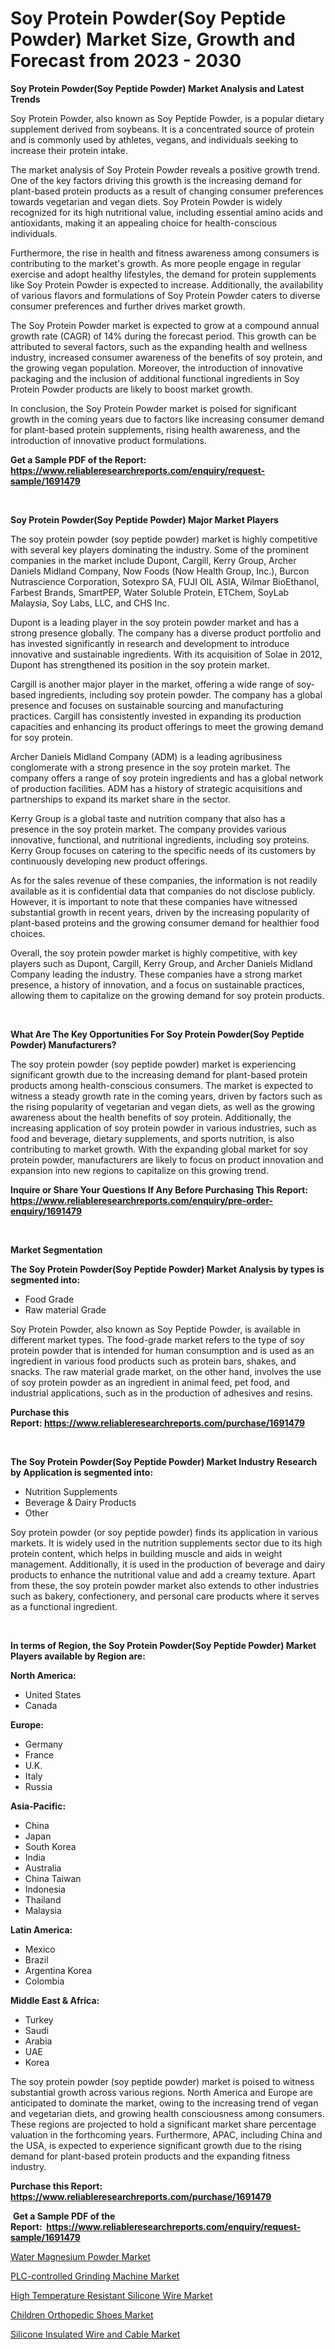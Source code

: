 <p><h1>Soy Protein Powder(Soy Peptide Powder) Market Size, Growth and Forecast from 2023 - 2030</h1></p><p><strong>Soy Protein Powder(Soy Peptide Powder) Market Analysis and Latest Trends</strong></p>
<p><p>Soy Protein Powder, also known as Soy Peptide Powder, is a popular dietary supplement derived from soybeans. It is a concentrated source of protein and is commonly used by athletes, vegans, and individuals seeking to increase their protein intake.</p><p>The market analysis of Soy Protein Powder reveals a positive growth trend. One of the key factors driving this growth is the increasing demand for plant-based protein products as a result of changing consumer preferences towards vegetarian and vegan diets. Soy Protein Powder is widely recognized for its high nutritional value, including essential amino acids and antioxidants, making it an appealing choice for health-conscious individuals.</p><p>Furthermore, the rise in health and fitness awareness among consumers is contributing to the market's growth. As more people engage in regular exercise and adopt healthy lifestyles, the demand for protein supplements like Soy Protein Powder is expected to increase. Additionally, the availability of various flavors and formulations of Soy Protein Powder caters to diverse consumer preferences and further drives market growth.</p><p>The Soy Protein Powder market is expected to grow at a compound annual growth rate (CAGR) of 14% during the forecast period. This growth can be attributed to several factors, such as the expanding health and wellness industry, increased consumer awareness of the benefits of soy protein, and the growing vegan population. Moreover, the introduction of innovative packaging and the inclusion of additional functional ingredients in Soy Protein Powder products are likely to boost market growth.</p><p>In conclusion, the Soy Protein Powder market is poised for significant growth in the coming years due to factors like increasing consumer demand for plant-based protein supplements, rising health awareness, and the introduction of innovative product formulations.</p></p>
<p><strong>Get a Sample PDF of the Report:&nbsp; <a href="https://www.reliableresearchreports.com/enquiry/request-sample/1691479">https://www.reliableresearchreports.com/enquiry/request-sample/1691479</a></strong></p>
<p>&nbsp;</p>
<p><strong>Soy Protein Powder(Soy Peptide Powder) Major Market Players</strong></p>
<p><p>The soy protein powder (soy peptide powder) market is highly competitive with several key players dominating the industry. Some of the prominent companies in the market include Dupont, Cargill, Kerry Group, Archer Daniels Midland Company, Now Foods (Now Health Group, Inc.), Burcon Nutrascience Corporation, Sotexpro SA, FUJI OIL ASIA, Wilmar BioEthanol, Farbest Brands, SmartPEP, Water Soluble Protein, ETChem, SoyLab Malaysia, Soy Labs, LLC, and CHS Inc.</p><p>Dupont is a leading player in the soy protein powder market and has a strong presence globally. The company has a diverse product portfolio and has invested significantly in research and development to introduce innovative and sustainable ingredients. With its acquisition of Solae in 2012, Dupont has strengthened its position in the soy protein market.</p><p>Cargill is another major player in the market, offering a wide range of soy-based ingredients, including soy protein powder. The company has a global presence and focuses on sustainable sourcing and manufacturing practices. Cargill has consistently invested in expanding its production capacities and enhancing its product offerings to meet the growing demand for soy protein.</p><p>Archer Daniels Midland Company (ADM) is a leading agribusiness conglomerate with a strong presence in the soy protein market. The company offers a range of soy protein ingredients and has a global network of production facilities. ADM has a history of strategic acquisitions and partnerships to expand its market share in the sector.</p><p>Kerry Group is a global taste and nutrition company that also has a presence in the soy protein market. The company provides various innovative, functional, and nutritional ingredients, including soy proteins. Kerry Group focuses on catering to the specific needs of its customers by continuously developing new product offerings.</p><p>As for the sales revenue of these companies, the information is not readily available as it is confidential data that companies do not disclose publicly. However, it is important to note that these companies have witnessed substantial growth in recent years, driven by the increasing popularity of plant-based proteins and the growing consumer demand for healthier food choices.</p><p>Overall, the soy protein powder market is highly competitive, with key players such as Dupont, Cargill, Kerry Group, and Archer Daniels Midland Company leading the industry. These companies have a strong market presence, a history of innovation, and a focus on sustainable practices, allowing them to capitalize on the growing demand for soy protein products.</p></p>
<p>&nbsp;</p>
<p><strong>What Are The Key Opportunities For Soy Protein Powder(Soy Peptide Powder) Manufacturers?</strong></p>
<p><p>The soy protein powder (soy peptide powder) market is experiencing significant growth due to the increasing demand for plant-based protein products among health-conscious consumers. The market is expected to witness a steady growth rate in the coming years, driven by factors such as the rising popularity of vegetarian and vegan diets, as well as the growing awareness about the health benefits of soy protein. Additionally, the increasing application of soy protein powder in various industries, such as food and beverage, dietary supplements, and sports nutrition, is also contributing to market growth. With the expanding global market for soy protein powder, manufacturers are likely to focus on product innovation and expansion into new regions to capitalize on this growing trend.</p></p>
<p><strong>Inquire or Share Your Questions If Any Before Purchasing This Report: <a href="https://www.reliableresearchreports.com/enquiry/pre-order-enquiry/1691479">https://www.reliableresearchreports.com/enquiry/pre-order-enquiry/1691479</a></strong></p>
<p>&nbsp;</p>
<p><strong>Market Segmentation</strong></p>
<p><strong>The Soy Protein Powder(Soy Peptide Powder) Market Analysis by types is segmented into:</strong></p>
<p><ul><li>Food Grade</li><li>Raw material Grade</li></ul></p>
<p><p>Soy Protein Powder, also known as Soy Peptide Powder, is available in different market types. The food-grade market refers to the type of soy protein powder that is intended for human consumption and is used as an ingredient in various food products such as protein bars, shakes, and snacks. The raw material grade market, on the other hand, involves the use of soy protein powder as an ingredient in animal feed, pet food, and industrial applications, such as in the production of adhesives and resins.</p></p>
<p><strong>Purchase this Report:&nbsp;<a href="https://www.reliableresearchreports.com/purchase/1691479">https://www.reliableresearchreports.com/purchase/1691479</a></strong></p>
<p>&nbsp;</p>
<p><strong>The Soy Protein Powder(Soy Peptide Powder) Market Industry Research by Application is segmented into:</strong></p>
<p><ul><li>Nutrition Supplements</li><li>Beverage & Dairy Products</li><li>Other</li></ul></p>
<p><p>Soy protein powder (or soy peptide powder) finds its application in various markets. It is widely used in the nutrition supplements sector due to its high protein content, which helps in building muscle and aids in weight management. Additionally, it is used in the production of beverage and dairy products to enhance the nutritional value and add a creamy texture. Apart from these, the soy protein powder market also extends to other industries such as bakery, confectionery, and personal care products where it serves as a functional ingredient.</p></p>
<p>&nbsp;</p>
<p><strong>In terms of Region, the Soy Protein Powder(Soy Peptide Powder) Market Players available by Region are:</strong></p>
<p>
    <p> <strong> North America: </strong>
        <ul>
            <li>United States</li>
            <li>Canada</li>
        </ul>
        </p> 
    <p> <strong> Europe: </strong>
        <ul>
            <li>Germany</li>
            <li>France</li>
            <li>U.K.</li>
            <li>Italy</li>
            <li>Russia</li>
        </ul>
        </p> 
    <p> <strong> Asia-Pacific: </strong>
        <ul>
            <li>China</li>
            <li>Japan</li>
            <li>South Korea</li>
            <li>India</li>
            <li>Australia</li>
            <li>China Taiwan</li>
            <li>Indonesia</li>
            <li>Thailand</li>
            <li>Malaysia</li>
        </ul>
        </p> 
    <p> <strong> Latin America: </strong>
        <ul>
            <li>Mexico</li>
            <li>Brazil</li>
            <li>Argentina Korea</li>
            <li>Colombia</li>
        </ul>
        </p> 
    <p> <strong> Middle East & Africa: </strong>
        <ul>
            <li>Turkey</li>
            <li>Saudi</li>
            <li>Arabia</li>
            <li>UAE</li>
            <li>Korea</li>
        </ul>
    </p>
    </p>
<p><p>The soy protein powder (soy peptide powder) market is poised to witness substantial growth across various regions. North America and Europe are anticipated to dominate the market, owing to the increasing trend of vegan and vegetarian diets, and growing health consciousness among consumers. These regions are projected to hold a significant market share percentage valuation in the forthcoming years. Furthermore, APAC, including China and the USA, is expected to experience significant growth due to the rising demand for plant-based protein products and the expanding fitness industry.</p></p>
<p><strong>Purchase this Report: <a href="https://www.reliableresearchreports.com/purchase/1691479">https://www.reliableresearchreports.com/purchase/1691479</a></strong></p>
<p>&nbsp;<strong>Get a Sample PDF of the Report:&nbsp;&nbsp;<a href="https://www.reliableresearchreports.com/enquiry/request-sample/1691479">https://www.reliableresearchreports.com/enquiry/request-sample/1691479</a></strong></p>
<p><strong></strong></p>
<p><p><a href="https://www.linkedin.com/pulse/water-magnesium-powder-market-challenges-opportunities/">Water Magnesium Powder Market</a></p><p><a href="https://www.linkedin.com/pulse/decoding-plc-controlled-grinding-machine-market-deep/">PLC-controlled Grinding Machine Market</a></p><p><a href="https://medium.com/@stand.tough.park/high-temperature-resistant-silicone-wire-market-insight-market-trends-growth-forecasted-from-c931c80cbda7">High Temperature Resistant Silicone Wire Market</a></p><p><a href="https://www.linkedin.com/pulse/children-orthopedic-shoes-market-challenges-opportunities/">Children Orthopedic Shoes Market</a></p><p><a href="https://medium.com/@press.bell.sigh/silicone-insulated-wire-and-cable-market-furnishes-information-on-market-share-market-trends-and-91a61abb79c2">Silicone Insulated Wire and Cable Market</a></p></p>